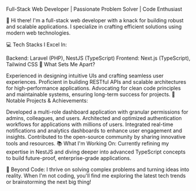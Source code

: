 Full-Stack Web Developer | Passionate Problem Solver | Code Enthusiast

👋 Hi there! I'm a full-stack web developer with a knack for building robust and scalable applications. I specialize in crafting efficient solutions using modern web technologies.

💻 Tech Stacks I Excel In:

Backend: Laravel (PHP), NestJS (TypeScript)
Frontend: Next.js (TypeScript), Tailwind CSS
🚀 What Sets Me Apart?

Experienced in designing intuitive UIs and crafting seamless user experiences.
Proficient in building RESTful APIs and scalable architectures for high-performance applications.
Advocating for clean code principles and maintainable systems, ensuring long-term success for projects.
🌟 Notable Projects & Achievements:

Developed a multi-role dashboard application with granular permissions for admins, colleagues, and users.
Architected and optimized authentication workflows for applications with millions of users.
Integrated real-time notifications and analytics dashboards to enhance user engagement and insights.
Contributed to the open-source community by sharing innovative tools and resources.
📚 What I'm Working On:
Currently refining my expertise in NestJS and diving deeper into advanced TypeScript concepts to build future-proof, enterprise-grade applications.

🌱 Beyond Code:
I thrive on solving complex problems and turning ideas into reality. When I'm not coding, you'll find me exploring the latest tech trends or brainstorming the next big thing!
